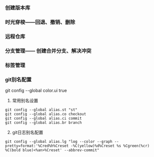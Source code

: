 

### 创建版本库
### 时光穿梭——回退、撤销、删除
### 远程仓库
### 分支管理—— 创建合并分支、解决冲突
### 标签管理


### git别名配置
git config --global color.ui true
1. 常用别名设置
```
git config --global alias.st "st"
git config --global alias.co checkout
git config --global alias.ci commit
git config --global alias.br branch
```
2. git日志别名配置
```
git config --global alias.lg "log --color --graph --pretty=format:'%Cred%h%Creset -%C(yellow)%d%Creset %s %Cgreen(%cr) %C(bold blue)<%an>%Creset' --abbrev-commit"
```